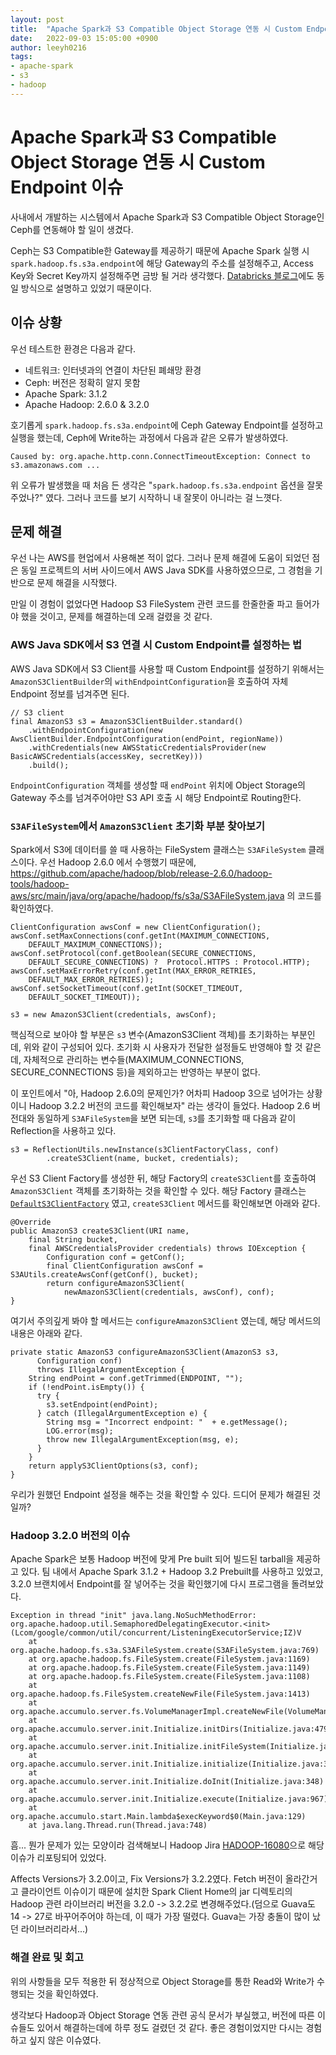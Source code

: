 ```yaml
---
layout: post
title:  "Apache Spark과 S3 Compatible Object Storage 연동 시 Custom Endpoint 이슈"
date:   2022-09-03 15:05:00 +0900
author: leeyh0216
tags:
- apache-spark
- s3
- hadoop
---
```


# Apache Spark과 S3 Compatible Object Storage 연동 시 Custom Endpoint 이슈

사내에서 개발하는 시스템에서 Apache Spark과 S3 Compatible Object Storage인 Ceph를 연동해야 할 일이 생겼다.

Ceph는 S3 Compatible한 Gateway를 제공하기 때문에 Apache Spark 실행 시 `spark.hadoop.fs.s3a.endpoint`에 해당 Gateway의 주소를 설정해주고, Access Key와 Secret Key까지 설정해주면 금방 될 거라 생각했다. [Databricks 블로그](https://docs.databricks.com/data/data-sources/aws/amazon-s3.html)에도 동일 방식으로 설명하고 있었기 때문이다.


## 이슈 상황

우선 테스트한 환경은 다음과 같다.

* 네트워크: 인터넷과의 연결이 차단된 폐쇄망 환경
* Ceph: 버전은 정확히 알지 못함
* Apache Spark: 3.1.2
* Apache Hadoop: 2.6.0 & 3.2.0

호기롭게 `spark.hadoop.fs.s3a.endpoint`에 Ceph Gateway Endpoint를 설정하고 실행을 했는데, Ceph에 Write하는 과정에서 다음과 같은 오류가 발생하였다.

```
Caused by: org.apache.http.conn.ConnectTimeoutException: Connect to s3.amazonaws.com ...
```

위 오류가 발생했을 때 처음 든 생각은 "`spark.hadoop.fs.s3a.endpoint` 옵션을 잘못 주었나?" 였다. 그러나 코드를 보기 시작하니 내 잘못이 아니라는 걸 느꼇다.

## 문제 해결

우선 나는 AWS를 현업에서 사용해본 적이 없다. 그러나 문제 해결에 도움이 되었던 점은 동일 프로젝트의 서버 사이드에서 AWS Java SDK를 사용하였으므로, 그 경험을 기반으로 문제 해결을 시작했다.

만일 이 경험이 없었다면 Hadoop S3 FileSystem 관련 코드를 한줄한줄 파고 들어가야 했을 것이고, 문제를 해결하는데 오래 걸렸을 것 같다.

### AWS Java SDK에서 S3 연결 시 Custom Endpoint를 설정하는 법

AWS Java SDK에서 S3 Client를 사용할 때 Custom Endpoint를 설정하기 위해서는 `AmazonS3ClientBuilder`의 `withEndpointConfiguration`을 호출하여 자체 Endpoint 정보를 넘겨주면 된다.

```
// S3 client
final AmazonS3 s3 = AmazonS3ClientBuilder.standard()
    .withEndpointConfiguration(new AwsClientBuilder.EndpointConfiguration(endPoint, regionName))
    .withCredentials(new AWSStaticCredentialsProvider(new BasicAWSCredentials(accessKey, secretKey)))
    .build();
```

`EndpointConfiguration` 객체를 생성할 때 `endPoint` 위치에 Object Storage의 Gateway 주소를 넘겨주어야만 S3 API 호출 시 해당 Endpoint로 Routing한다.

### `S3AFileSystem`에서 `AmazonS3Client` 초기화 부분 찾아보기

Spark에서 S3에 데이터를 쓸 때 사용하는 FileSystem 클래스는 `S3AFileSystem` 클래스이다. 우선 Hadoop 2.6.0 에서 수행했기 때문에, https://github.com/apache/hadoop/blob/release-2.6.0/hadoop-tools/hadoop-aws/src/main/java/org/apache/hadoop/fs/s3a/S3AFileSystem.java 의 코드를 확인하였다.

```
ClientConfiguration awsConf = new ClientConfiguration();
awsConf.setMaxConnections(conf.getInt(MAXIMUM_CONNECTIONS, 
    DEFAULT_MAXIMUM_CONNECTIONS));
awsConf.setProtocol(conf.getBoolean(SECURE_CONNECTIONS, 
    DEFAULT_SECURE_CONNECTIONS) ?  Protocol.HTTPS : Protocol.HTTP);
awsConf.setMaxErrorRetry(conf.getInt(MAX_ERROR_RETRIES, 
    DEFAULT_MAX_ERROR_RETRIES));
awsConf.setSocketTimeout(conf.getInt(SOCKET_TIMEOUT, 
    DEFAULT_SOCKET_TIMEOUT));

s3 = new AmazonS3Client(credentials, awsConf);
```

핵심적으로 보아야 할 부분은 `s3` 변수(AmazonS3Client 객체)를 초기화하는 부분인데, 위와 같이 구성되어 있다. 초기화 시 사용자가 전달한 설정들도 반영해야 할 것 같은데, 자체적으로 관리하는 변수들(MAXIMUM_CONNECTIONS, SECURE_CONNECTIONS 등)을 제외하고는 반영하는 부분이 없다.

이 포인트에서 "아, Hadoop 2.6.0의 문제인가? 어차피 Hadoop 3으로 넘어가는 상황이니 Hadoop 3.2.2 버전의 코드를 확인해보자" 라는 생각이 들었다. Hadoop 2.6 버전대와 동일하게 `S3AFileSystem`을 보면 되는데, `s3`를 초기화할 때 다음과 같이 Reflection을 사용하고 있다.

```
s3 = ReflectionUtils.newInstance(s3ClientFactoryClass, conf)
        .createS3Client(name, bucket, credentials);
```

우선 S3 Client Factory를 생성한 뒤, 해당 Factory의 `createS3Client`를 호출하여 `AmazonS3Client` 객체를 초기화하는 것을 확인할 수 있다. 해당 Factory 클래스는 [`DefaultS3ClientFactory`](https://github.com/apache/hadoop/blob/rel/release-3.2.2/hadoop-tools/hadoop-aws/src/main/java/org/apache/hadoop/fs/s3a/DefaultS3ClientFactory.java) 였고, `createS3Client` 메서드를 확인해보면 아래와 같다.

```
@Override
public AmazonS3 createS3Client(URI name,
    final String bucket,
    final AWSCredentialsProvider credentials) throws IOException {
        Configuration conf = getConf();
        final ClientConfiguration awsConf = S3AUtils.createAwsConf(getConf(), bucket);
        return configureAmazonS3Client(
            newAmazonS3Client(credentials, awsConf), conf);
}
```

여기서 주의깊게 봐야 할 메서드는 `configureAmazonS3Client` 였는데, 해당 메서드의 내용은 아래와 같다.

```
private static AmazonS3 configureAmazonS3Client(AmazonS3 s3,
      Configuration conf)
      throws IllegalArgumentException {
    String endPoint = conf.getTrimmed(ENDPOINT, "");
    if (!endPoint.isEmpty()) {
      try {
        s3.setEndpoint(endPoint);
      } catch (IllegalArgumentException e) {
        String msg = "Incorrect endpoint: "  + e.getMessage();
        LOG.error(msg);
        throw new IllegalArgumentException(msg, e);
      }
    }
    return applyS3ClientOptions(s3, conf);
}
```

우리가 원했던 Endpoint 설정을 해주는 것을 확인할 수 있다. 드디어 문제가 해결된 것일까?

### Hadoop 3.2.0 버전의 이슈

Apache Spark은 보통 Hadoop 버전에 맞게 Pre built 되어 빌드된 tarball을 제공하고 있다. 팀 내에서 Apache Spark 3.1.2 + Hadoop 3.2 Prebuilt를 사용하고 있었고, 3.2.0 브랜치에서 Endpoint를 잘 넣어주는 것을 확인했기에 다시 프로그램을 돌려보았다.

```
Exception in thread "init" java.lang.NoSuchMethodError: org.apache.hadoop.util.SemaphoredDelegatingExecutor.<init>(Lcom/google/common/util/concurrent/ListeningExecutorService;IZ)V
    at org.apache.hadoop.fs.s3a.S3AFileSystem.create(S3AFileSystem.java:769)
    at org.apache.hadoop.fs.FileSystem.create(FileSystem.java:1169)
    at org.apache.hadoop.fs.FileSystem.create(FileSystem.java:1149)
    at org.apache.hadoop.fs.FileSystem.create(FileSystem.java:1108)
    at org.apache.hadoop.fs.FileSystem.createNewFile(FileSystem.java:1413)
    at org.apache.accumulo.server.fs.VolumeManagerImpl.createNewFile(VolumeManagerImpl.java:184)
    at org.apache.accumulo.server.init.Initialize.initDirs(Initialize.java:479)
    at org.apache.accumulo.server.init.Initialize.initFileSystem(Initialize.java:487)
    at org.apache.accumulo.server.init.Initialize.initialize(Initialize.java:370)
    at org.apache.accumulo.server.init.Initialize.doInit(Initialize.java:348)
    at org.apache.accumulo.server.init.Initialize.execute(Initialize.java:967)
    at org.apache.accumulo.start.Main.lambda$execKeyword$0(Main.java:129)
    at java.lang.Thread.run(Thread.java:748)
```

흠... 뭔가 문제가 있는 모양이라 검색해보니 Hadoop Jira [HADOOP-16080](https://issues.apache.org/jira/browse/HADOOP-16080)으로 해당 이슈가 리포팅되어 있었다.

Affects Versions가 3.2.0이고, Fix Versions가 3.2.2였다. Fetch 버전이 올라간거고 클라이언트 이슈이기 때문에 설치한 Spark Client Home의 jar 디렉토리의 Hadoop 관련 라이브러리 버전을 3.2.0 -> 3.2.2로 변경해주었다.(덤으로 Guava도 14 -> 27로 바꾸어주어야 하는데, 이 때가 가장 떨렸다. Guava는 가장 충돌이 많이 났던 라이브러리라서...)

### 해결 완료 및 회고

위의 사항들을 모두 적용한 뒤 정상적으로 Object Storage를 통한 Read와 Write가 수행되는 것을 확인하였다.

생각보다 Hadoop과 Object Storage 연동 관련 공식 문서가 부실했고, 버전에 따른 이슈들도 있어서 해결하는데에 하루 정도 걸렸던 것 같다. 좋은 경험이었지만 다시는 경험하고 싶지 않은 이슈였다. 
